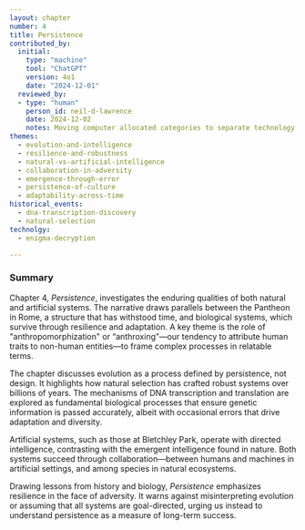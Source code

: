```yaml
---
layout: chapter
number: 4
title: Persistence
contributed_by:
  initial:
    type: "machine"
    tool: "ChatGPT"
    version: 4o1
    date: "2024-12-01"
  reviewed_by:
  - type: "human"
	person_id: neil-d-lawrence
	date: 2024-12-02
	notes: Moving computer allocated categories to separate technology and media and to merge reflections.
themes:
  - evolution-and-intelligence
  - resilience-and-robustness
  - natural-vs-artificial-intelligence
  - collaboration-in-adversity
  - emergence-through-error
  - persistence-of-culture
  - adaptability-across-time
historical_events:
  - dna-transcription-discovery
  - natural-selection
technolgy:
  - enigma-decryption

---
```


### Summary

Chapter 4, *Persistence*, investigates the enduring qualities of both natural and artificial systems. The narrative draws parallels between the Pantheon in Rome, a structure that has withstood time, and biological systems, which survive through resilience and adaptation. A key theme is the role of "anthropomorphization" or “anthroxing”—our tendency to attribute human traits to non-human entities—to frame complex processes in relatable terms.

The chapter discusses evolution as a process defined by persistence, not design. It highlights how natural selection has crafted robust systems over billions of years. The mechanisms of DNA transcription and translation are explored as fundamental biological processes that ensure genetic information is passed accurately, albeit with occasional errors that drive adaptation and diversity.

Artificial systems, such as those at Bletchley Park, operate with directed intelligence, contrasting with the emergent intelligence found in nature. Both systems succeed through collaboration—between humans and machines in artificial settings, and among species in natural ecosystems. 

Drawing lessons from history and biology, *Persistence* emphasizes resilience in the face of adversity. It warns against misinterpreting evolution or assuming that all systems are goal-directed, urging us instead to understand persistence as a measure of long-term success.
